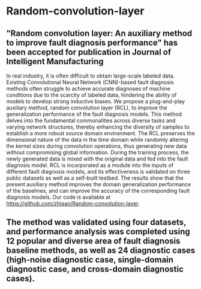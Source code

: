 # Random-convolution-layer
## "Random convolution layer: An auxiliary method to improve fault diagnosis performance" has been accepted for publication in Journal of Intelligent Manufacturing
In real industry, it is often difficult to obtain large-scale labeled data. Existing Convolutional Neural Network (CNN)-based fault diagnosis methods often struggle to achieve accurate diagnoses of machine conditions due to the scarcity of labeled data, hindering the ability of models to develop strong inductive biases. We propose a plug-and-play auxiliary method, random convolution layer (RCL), to improve the generalization performance of the fault diagnosis models. This method delves into the fundamental commonalities across diverse tasks and varying network structures, thereby enhancing the diversity of samples to establish a more robust source domain environment. The RCL preserves the dimensional nature of the data in the time domain while randomly altering the kernel sizes during convolution operations, thus generating new data without compromising global information. During the training process, the newly generated data is mixed with the original data and fed into the fault diagnosis model. RCL is incorporated as a module into the inputs of different fault diagnosis models, and its effectiveness is validated on three public datasets as well as a self-built testbed. The results show that the present auxiliary method improves the domain generalization performance of the baselines, and can improve the accuracy of the corresponding fault diagnosis models. Our code is available at https://github.com/zhiqan/Random-convolution-layer.
## The method was validated using four datasets, and performance analysis was completed using 12 popular and diverse area of fault diagnosis baseline methods, as well as 24 diagnostic cases (high-noise diagnostic case, single-domain diagnostic case, and cross-domain diagnostic cases).
